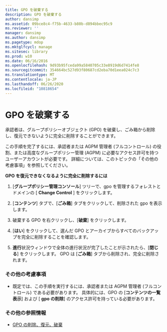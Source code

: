 ```yaml
---
title: GPO を破棄する
description: GPO を破棄する
author: dansimp
ms.assetid: 09bce8c4-f75b-4633-b80b-d894bbec95c9
ms.reviewer: ''
manager: dansimp
ms.author: dansimp
ms.pagetype: mdop
ms.mktglfcycl: manage
ms.sitesec: library
ms.prod: w10
ms.date: 06/16/2016
ms.openlocfilehash: 9d93b95fceda99a5840705c33e8919d6d7414fe8
ms.sourcegitcommit: 354664bc527d93f80687cd2eba70d1eea024c7c3
ms.translationtype: MT
ms.contentlocale: ja-JP
ms.lasthandoff: 06/26/2020
ms.locfileid: "10818654"
---
```

# GPO を破棄する


承認者は、グループポリシーオブジェクト (GPO) を破棄し、ごみ箱から削除し、復元できないように完全に削除することができます。

この手順を完了するには、承認者または AGPM 管理者 (フルコントロール) の役割、または高度なグループポリシー管理 (AGPM) に必要なアクセス許可を持つユーザーアカウントが必要です。 詳細については、このトピックの「その他の考慮事項」を参照してください。

**GPO を復元できなくなるように完全に削除するには**

1.  [**グループポリシー管理コンソール**] ツリーで、gpo を管理するフォレストとドメインの [ **Change Control** ] をクリックします。

2.  [**コンテンツ**] タブで、[**ごみ箱**] タブをクリックして、削除された gpo を表示します。

3.  破棄する GPO を右クリックし、[**破棄**] をクリックします。

4.  [**はい**] をクリックして、選んだ GPO とアーカイブからすべてのバックアップを完全に削除することを確認します。

5.  **進行**状況ウィンドウで全体の進行状況が完了したことが示されたら、[**閉じる**] をクリックします。 GPO は [**ごみ箱**] タブから削除され、完全に削除されます。

### その他の考慮事項

-   既定では、この手順を実行するには、承認者または AGPM 管理者 (フルコントロール) である必要があります。 具体的には、GPO の [**コンテンツの一覧表示**] および [ **gpo の削除**] のアクセス許可を持っている必要があります。

### その他の参照情報

-   [GPO の削除、復元、破棄](deleting-restoring-or-destroying-a-gpo-agpm40.md)

 

 





